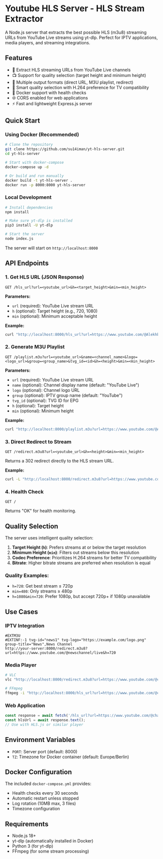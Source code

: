 # Youtube HLS Server - HLS Stream Extractor

A Node.js server that extracts the best possible HLS (m3u8) streaming URLs from YouTube Live streams using yt-dlp. Perfect for IPTV applications, media players, and streaming integrations.

## Features

- 🎥 Extract HLS streaming URLs from YouTube Live channels
- 📺 Support for quality selection (target height and minimum height)
- 🔄 Multiple output formats (direct URL, M3U playlist, redirect)
- 🎯 Smart quality selection with H.264 preference for TV compatibility
- 🐳 Docker support with health checks
- 🌐 CORS enabled for web applications
- ⚡ Fast and lightweight Express.js server

## Quick Start

### Using Docker (Recommended)

```bash
# Clone the repository
git clone https://github.com/su14iman/yt-hls-server.git
cd yt-hls-server

# Start with docker-compose
docker-compose up -d

# Or build and run manually
docker build -t yt-hls-server .
docker run -p 8000:8000 yt-hls-server
```

### Local Development

```bash
# Install dependencies
npm install

# Make sure yt-dlp is installed
pip3 install -U yt-dlp

# Start the server
node index.js
```

The server will start on `http://localhost:8000`

## API Endpoints

### 1. Get HLS URL (JSON Response)
```
GET /hls_url?url=<youtube_url>&h=<target_height>&min=<min_height>
```

**Parameters:**
- `url` (required): YouTube Live stream URL
- `h` (optional): Target height (e.g., 720, 1080)
- `min` (optional): Minimum acceptable height

**Example:**
```bash
curl "http://localhost:8000/hls_url?url=https://www.youtube.com/@AlekhbariahSY/live&h=720"
```

### 2. Generate M3U Playlist
```
GET /playlist.m3u?url=<youtube_url>&name=<channel_name>&logo=<logo_url>&group=<group_name>&tvg_id=<id>&h=<height>&min=<min_height>
```

**Parameters:**
- `url` (required): YouTube Live stream URL
- `name` (optional): Channel display name (default: "YouTube Live")
- `logo` (optional): Channel logo URL
- `group` (optional): IPTV group name (default: "YouTube")
- `tvg_id` (optional): TVG ID for EPG
- `h` (optional): Target height
- `min` (optional): Minimum height

**Example:**
```bash
curl "http://localhost:8000/playlist.m3u?url=https://www.youtube.com/@AlekhbariahSY/live&name=Al%20Ekhbariah&h=720"
```

### 3. Direct Redirect to Stream
```
GET /redirect.m3u8?url=<youtube_url>&h=<height>&min=<min_height>
```

Returns a 302 redirect directly to the HLS stream URL.

**Example:**
```bash
curl -L "http://localhost:8000/redirect.m3u8?url=https://www.youtube.com/@AlekhbariahSY/live&h=1080"
```

### 4. Health Check
```
GET /
```

Returns "OK" for health monitoring.

## Quality Selection

The server uses intelligent quality selection:

1. **Target Height (`h`)**: Prefers streams at or below the target resolution
2. **Minimum Height (`min`)**: Filters out streams below this resolution
3. **Codec Preference**: Prioritizes H.264 streams for better TV compatibility
4. **Bitrate**: Higher bitrate streams are preferred when resolution is equal

### Quality Examples:
- `h=720`: Get best stream ≤ 720p
- `min=480`: Only streams ≥ 480p
- `h=1080&min=720`: Prefer 1080p, but accept 720p+ if 1080p unavailable

## Use Cases

### IPTV Integration
```m3u
#EXTM3U
#EXTINF:-1 tvg-id="news1" tvg-logo="https://example.com/logo.png" group-title="News",News Channel
http://your-server:8000/redirect.m3u8?url=https://www.youtube.com/@newschannel/live&h=720
```

### Media Player
```bash
# VLC
vlc "http://localhost:8000/redirect.m3u8?url=https://www.youtube.com/@channel/live"

# FFmpeg
ffmpeg -i "http://localhost:8000/hls_url?url=https://www.youtube.com/@channel/live" output.mp4
```

### Web Application
```javascript
const response = await fetch('/hls_url?url=https://www.youtube.com/@channel/live&h=720');
const hlsUrl = await response.text();
// Use with HLS.js or similar player
```

## Environment Variables

- `PORT`: Server port (default: 8000)
- `TZ`: Timezone for Docker container (default: Europe/Berlin)

## Docker Configuration

The included `docker-compose.yml` provides:
- Health checks every 30 seconds
- Automatic restart unless stopped
- Log rotation (10MB max, 3 files)
- Timezone configuration

## Requirements

- Node.js 18+
- yt-dlp (automatically installed in Docker)
- Python 3 (for yt-dlp)
- FFmpeg (for some stream processing)
